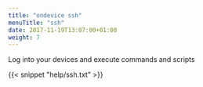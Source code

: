 ```yaml
---
title: "ondevice ssh"
menuTitle: "ssh"
date: 2017-11-19T13:07:00+01:00
weight: 7
---
```


Log into your devices and execute commands and scripts

{{< snippet "help/ssh.txt" >}}
